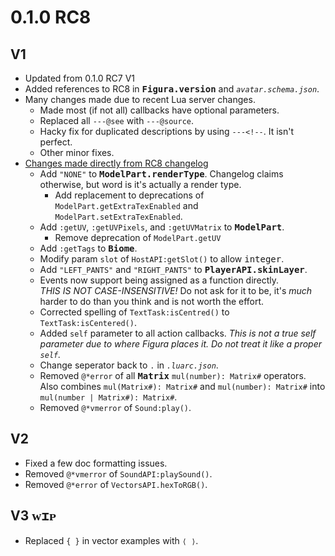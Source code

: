 # 0.1.0 RC8 #

V1
--------------------------------------------------
* Updated from 0.1.0 RC7 V1
* Added references to RC8 in <kbd>**Figura.version**</kbd> and *`avatar.schema.json`*.
* Many changes made due to recent Lua server changes.
  * Made most (if not all) callbacks have optional parameters.
  * Replaced all `---@see` with `---@source`.
  * Hacky fix for duplicated descriptions by using `---<!--`. It isn't perfect.
  * Other minor fixes.
* [Changes made directly from RC8 changelog](
    https://discord.com/channels/805969743466332191/959863825581101116/1023469167711629362
  )
  * Add `"NONE"` to <kbd>**ModelPart.renderType**</kbd>.
    Changelog claims otherwise, but word is it's actually a render type.
    * Add replacement to deprecations of `ModelPart.getExtraTexEnabled` and
      `ModelPart.setExtraTexEnabled`.
  * Add `:getUV`, `:getUVPixels`, and `:getUVMatrix` to <kbd>**ModelPart**</kbd>.
    * Remove deprecation of `ModelPart.getUV`
  * Add `:getTags` to <kbd>**Biome**</kbd>.
  * Modify param `slot` of `HostAPI:getSlot()` to allow <kbd>integer</kbd>.
  * Add `"LEFT_PANTS"` and `"RIGHT_PANTS"` to <kbd>**PlayerAPI.skinLayer**</kbd>.
  * Events now support being assigned as a function directly.  
    *THIS IS NOT CASE-INSENSITIVE!* Do not ask for it to be, it's *much* harder to do than you
    think and is not worth the effort.
  * Corrected spelling of `TextTask:isCentred()` to `TextTask:isCentered()`.
  * Added `self` parameter to all action callbacks. *This is not a true self parameter due to where
    Figura places it. Do not treat it like a proper `self`.*
  * Change seperator back to `.` in *`.luarc.json`*.
  * Removed `@*error` of all <kbd>**Matrix**</kbd> `mul(number): Matrix#` operators.  
    Also combines `mul(Matrix#): Matrix#` and `mul(number): Matrix#` into
    `mul(number | Matrix#): Matrix#`.
  * Removed `@*vmerror` of `Sound:play()`.

V2
--------------------------------------------------
* Fixed a few doc formatting issues.
* Removed `@*vmerror` of `SoundAPI:playSound()`.
* Removed `@*error` of `VectorsAPI.hexToRGB()`.

V3 <kbd>ᴡɪᴘ</kbd>
--------------------------------------------------
* Replaced `{ }` in vector examples with `⟨ ⟩`.
